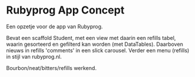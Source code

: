 # Rubyprog App Concept

Een opzetje voor de app van Rubyprog.

Bevat een scaffold Student, met een view met daarin een refills tabel, waarin gesorteerd en gefilterd kan worden (met DataTables). Daarboven nieuws in refills 'comments' in een slick carousel. Verder een menu (refills) in stijl van rubyprog.nl.

Bourbon/neat/bitters/refills werkend.